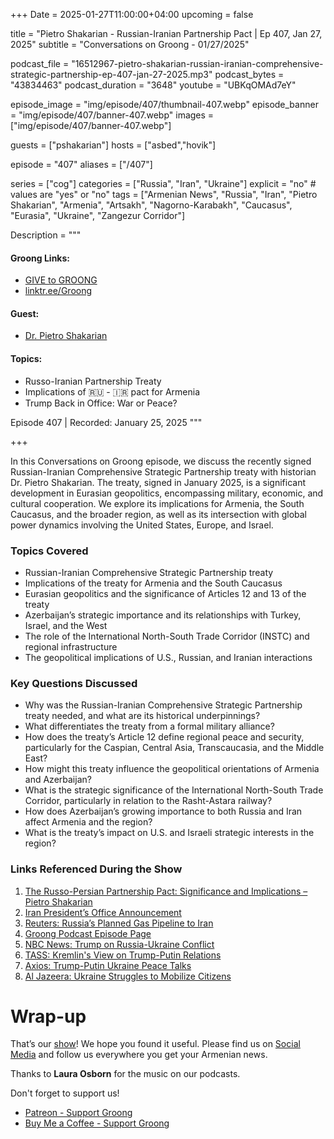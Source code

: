 +++
Date = 2025-01-27T11:00:00+04:00
upcoming = false

title = "Pietro Shakarian - Russian-Iranian Partnership Pact | Ep 407, Jan 27, 2025"
subtitle = "Conversations on Groong - 01/27/2025"

podcast_file = "16512967-pietro-shakarian-russian-iranian-comprehensive-strategic-partnership-ep-407-jan-27-2025.mp3"
podcast_bytes = "43834463"
podcast_duration = "3648"
youtube = "UBKqOMAd7eY"

episode_image = "img/episode/407/thumbnail-407.webp"
episode_banner = "img/episode/407/banner-407.webp"
images = ["img/episode/407/banner-407.webp"]

guests = ["pshakarian"]
hosts = ["asbed","hovik"]

episode = "407"
aliases = ["/407"]

series = ["cog"]
categories = ["Russia", "Iran", "Ukraine"]
explicit = "no" # values are "yes" or "no"
tags = ["Armenian News", "Russia", "Iran", "Pietro Shakarian", "Armenia", "Artsakh", "Nagorno-Karabakh", "Caucasus", "Eurasia", "Ukraine", "Zangezur Corridor"]

Description = """

#### Groong Links:
* [GIVE to GROONG](https://podcasts.groong.org/donate)
* [linktr.ee/Groong](https://linktr.ee/groong)

#### Guest:
* [Dr. Pietro Shakarian](/guest/pshakarian)

#### Topics:
* Russo-Iranian Partnership Treaty
* Implications of 🇷🇺 - 🇮🇷 pact for Armenia
* Trump Back in Office: War or Peace?


Episode 407 | Recorded: January 25, 2025
"""

+++

In this Conversations on Groong episode, we discuss the recently signed Russian-Iranian Comprehensive Strategic Partnership treaty with historian Dr. Pietro Shakarian. The treaty, signed in January 2025, is a significant development in Eurasian geopolitics, encompassing military, economic, and cultural cooperation. We explore its implications for Armenia, the South Caucasus, and the broader region, as well as its intersection with global power dynamics involving the United States, Europe, and Israel.

### Topics Covered

- Russian-Iranian Comprehensive Strategic Partnership treaty
- Implications of the treaty for Armenia and the South Caucasus
- Eurasian geopolitics and the significance of Articles 12 and 13 of the treaty
- Azerbaijan’s strategic importance and its relationships with Turkey, Israel, and the West
- The role of the International North-South Trade Corridor (INSTC) and regional infrastructure
- The geopolitical implications of U.S., Russian, and Iranian interactions

### Key Questions Discussed

- Why was the Russian-Iranian Comprehensive Strategic Partnership treaty needed, and what are its historical underpinnings?
- What differentiates the treaty from a formal military alliance?
- How does the treaty’s Article 12 define regional peace and security, particularly for the Caspian, Central Asia, Transcaucasia, and the Middle East?
- How might this treaty influence the geopolitical orientations of Armenia and Azerbaijan?
- What is the strategic significance of the International North-South Trade Corridor, particularly in relation to the Rasht-Astara railway?
- How does Azerbaijan’s growing importance to both Russia and Iran affect Armenia and the region?
- What is the treaty’s impact on U.S. and Israeli strategic interests in the region?

### Links Referenced During the Show

1. [The Russo-Persian Partnership Pact: Significance and Implications – Pietro Shakarian](https://usrussiaaccord.org/acura-exclusive-pietro-a-shakarian-the-russo-persian-partnership-pact-significance-and-implications/)
2. [Iran President’s Office Announcement](https://president.ir/en/156874)
3. [Reuters: Russia’s Planned Gas Pipeline to Iran](https://www.reuters.com/markets/commodities/russias-planned-gas-pipeline-iran-2025-01-20/)
4. [Groong Podcast Episode Page](https://podcasts.groong.org/407)
5. [NBC News: Trump on Russia-Ukraine Conflict](https://www.nbcnews.com/news/world/donald-trump-vladimir-putin-russia-ukraine-war-sanctions-threat-rcna188960)
6. [TASS: Kremlin's View on Trump-Putin Relations](https://tass.com/politics/1887447)
7. [Axios: Trump-Putin Ukraine Peace Talks](https://www.axios.com/2025/01/23/trump-meet-putin-discuss-ukraine-peace-deal)
8. [Al Jazeera: Ukraine Struggles to Mobilize Citizens](https://www.aljazeera.com/opinions/2025/1/23/why-is-ukraine-struggling-to-mobilise-its-citizens-to-fight)


# Wrap-up

That’s our [show](https://podcasts.groong.org/)! We hope you found it useful. Please find us on [Social Media](https://linktr.ee/groong) and follow us everywhere you get your Armenian news.

Thanks to **Laura Osborn** for the music on our podcasts.

Don't forget to support us!
* [Patreon - Support Groong](https://www.patreon.com/ann_groong)
* [Buy Me a Coffee - Support Groong](https://www.buymeacoffee.com/groong)
